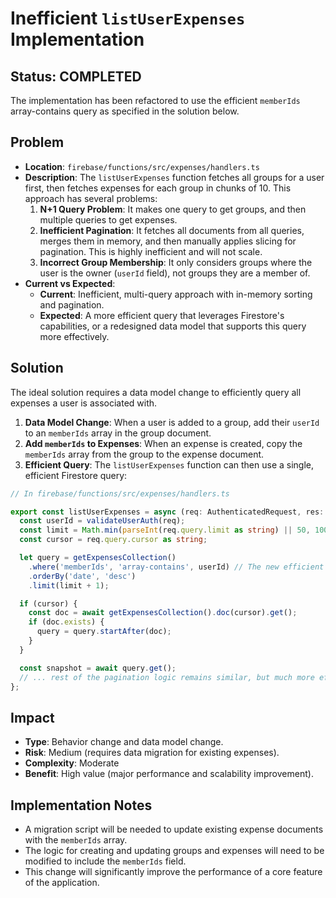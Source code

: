 # Inefficient `listUserExpenses` Implementation

## Status: COMPLETED

The implementation has been refactored to use the efficient `memberIds` array-contains query as specified in the solution below.

## Problem
- **Location**: `firebase/functions/src/expenses/handlers.ts`
- **Description**: The `listUserExpenses` function fetches all groups for a user first, then fetches expenses for each group in chunks of 10. This approach has several problems:
    1.  **N+1 Query Problem**: It makes one query to get groups, and then multiple queries to get expenses.
    2.  **Inefficient Pagination**: It fetches all documents from all queries, merges them in memory, and then manually applies slicing for pagination. This is highly inefficient and will not scale.
    3.  **Incorrect Group Membership**: It only considers groups where the user is the owner (`userId` field), not groups they are a member of.
- **Current vs Expected**:
  - **Current**: Inefficient, multi-query approach with in-memory sorting and pagination.
  - **Expected**: A more efficient query that leverages Firestore's capabilities, or a redesigned data model that supports this query more effectively.

## Solution
The ideal solution requires a data model change to efficiently query all expenses a user is associated with.

1.  **Data Model Change**: When a user is added to a group, add their `userId` to an `memberIds` array in the group document.
2.  **Add `memberIds` to Expenses**: When an expense is created, copy the `memberIds` array from the group to the expense document.
3.  **Efficient Query**: The `listUserExpenses` function can then use a single, efficient Firestore query:

```typescript
// In firebase/functions/src/expenses/handlers.ts

export const listUserExpenses = async (req: AuthenticatedRequest, res: Response): Promise<void> => {
  const userId = validateUserAuth(req);
  const limit = Math.min(parseInt(req.query.limit as string) || 50, 100);
  const cursor = req.query.cursor as string;

  let query = getExpensesCollection()
    .where('memberIds', 'array-contains', userId) // The new efficient query
    .orderBy('date', 'desc')
    .limit(limit + 1);

  if (cursor) {
    const doc = await getExpensesCollection().doc(cursor).get();
    if (doc.exists) {
      query = query.startAfter(doc);
    }
  }

  const snapshot = await query.get();
  // ... rest of the pagination logic remains similar, but much more efficient
};
```

## Impact
- **Type**: Behavior change and data model change.
- **Risk**: Medium (requires data migration for existing expenses).
- **Complexity**: Moderate
- **Benefit**: High value (major performance and scalability improvement).

## Implementation Notes
- A migration script will be needed to update existing expense documents with the `memberIds` array.
- The logic for creating and updating groups and expenses will need to be modified to include the `memberIds` field.
- This change will significantly improve the performance of a core feature of the application.
